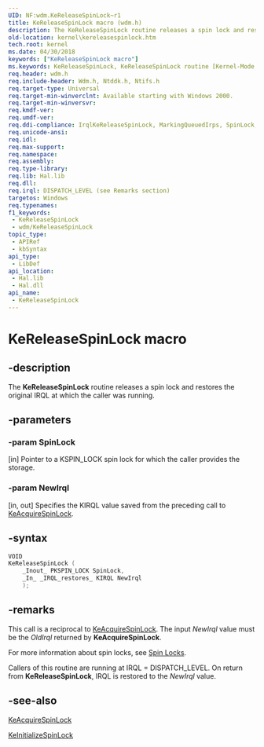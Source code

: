 ```yaml
---
UID: NF:wdm.KeReleaseSpinLock~r1
title: KeReleaseSpinLock macro (wdm.h)
description: The KeReleaseSpinLock routine releases a spin lock and restores the original IRQL at which the caller was running.
old-location: kernel\kereleasespinlock.htm
tech.root: kernel
ms.date: 04/30/2018
keywords: ["KeReleaseSpinLock macro"]
ms.keywords: KeReleaseSpinLock, KeReleaseSpinLock routine [Kernel-Mode Driver Architecture], k105_68224d09-0ef9-4231-af5f-c6f8761889dd.xml, kernel.kereleasespinlock, wdm/KeReleaseSpinLock
req.header: wdm.h
req.include-header: Wdm.h, Ntddk.h, Ntifs.h
req.target-type: Universal
req.target-min-winverclnt: Available starting with Windows 2000.
req.target-min-winversvr: 
req.kmdf-ver: 
req.umdf-ver: 
req.ddi-compliance: IrqlKeReleaseSpinLock, MarkingQueuedIrps, SpinLock, SpinLockDpc, SpinlockRelease, SpinLockSafe, ReqSendWhileSpinlock, Spinlock(kmdf), SpinlockDpc(kmdf), SpinlockRelease(kmdf), HwStorPortProhibitedDDIs, IrqlKeReleaseSpinLock(storport), SpinLock(storport), SpinLockDpc(storport), SpinLockRelease(storport), SpinLockSafe(storport)
req.unicode-ansi: 
req.idl: 
req.max-support: 
req.namespace: 
req.assembly: 
req.type-library: 
req.lib: Hal.lib
req.dll: 
req.irql: DISPATCH_LEVEL (see Remarks section)
targetos: Windows
req.typenames: 
f1_keywords:
 - KeReleaseSpinLock
 - wdm/KeReleaseSpinLock
topic_type:
 - APIRef
 - kbSyntax
api_type:
 - LibDef
api_location:
 - Hal.lib
 - Hal.dll
api_name:
 - KeReleaseSpinLock
---
```


# KeReleaseSpinLock macro


## -description

The <b>KeReleaseSpinLock</b> routine releases a spin lock and restores the original IRQL at which the caller was running.

## -parameters

### -param SpinLock 

[in]
Pointer to a KSPIN_LOCK spin lock for which the caller provides the storage.

### -param NewIrql 

[in, out]
Specifies the KIRQL value saved from the preceding call to <a href="/windows-hardware/drivers/ddi/wdm/nf-wdm-keacquirespinlock">KeAcquireSpinLock</a>.

## -syntax

```cpp
VOID
KeReleaseSpinLock (
    _Inout_ PKSPIN_LOCK SpinLock,
    _In_ _IRQL_restores_ KIRQL NewIrql
    );
```

## -remarks

This call is a reciprocal to <a href="/windows-hardware/drivers/ddi/wdm/nf-wdm-keacquirespinlock">KeAcquireSpinLock</a>. The input <i>NewIrql</i> value must be the <i>OldIrql</i> returned by <b>KeAcquireSpinLock</b>.

For more information about spin locks, see <a href="/windows-hardware/drivers/kernel/spin-locks">Spin Locks</a>.

Callers of this routine are running at IRQL = DISPATCH_LEVEL. On return from <b>KeReleaseSpinLock</b>, IRQL is restored to the <i>NewIrql</i> value.

## -see-also

<a href="/windows-hardware/drivers/ddi/wdm/nf-wdm-keacquirespinlock">KeAcquireSpinLock</a>



<a href="/windows-hardware/drivers/ddi/wdm/nf-wdm-keinitializespinlock">KeInitializeSpinLock</a>
